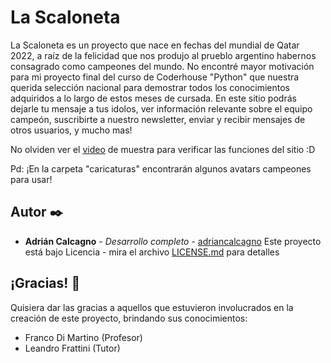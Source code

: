 # La Scaloneta
La Scaloneta es un proyecto que nace en fechas del mundial de Qatar 2022, a raíz de la felicidad que nos produjo al prueblo argentino habernos consagrado como campeones del mundo. No encontré mayor motivación para mi proyecto final del curso de Coderhouse "Python" que nuestra querida selección nacional para demostrar todos los conocimientos adquiridos a lo largo de estos meses de cursada. En este sitio podrás dejarle tu mensaje a tus idolos, ver información relevante sobre el equipo campeón, suscribirte a nuestro newsletter, enviar y recibir mensajes de otros usuarios, y mucho mas!

No olviden ver el [video](https://www.youtube.com/watch?v=fX_rvtcof-0&ab_channel=AdrianCalcagno) de muestra para verificar las funciones del sitio :D

Pd: ¡En la carpeta "caricaturas" encontrarán algunos avatars campeones para usar! 

## Autor  ✒️
-   **Adrián Calcagno**  -  _Desarrollo completo_  -  [adriancalcagno](https://www.linkedin.com/in/adriancalcagno/)
Este proyecto está bajo Licencia - mira el archivo  [LICENSE.md](https://github.com/AdrianCalcagno/Scaloneta/blob/master/LICENCE.md)  para detalles

## ¡Gracias!  🎁
Quisiera dar las gracias a aquellos que estuvieron involucrados en la creación de este proyecto, brindando sus conocimientos:

-   Franco Di Martino (Profesor)
-   Leandro Frattini (Tutor)
